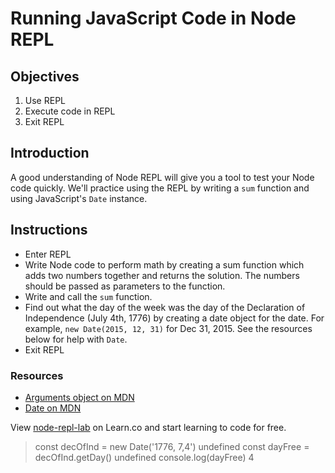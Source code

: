 # Running JavaScript Code in Node REPL

## Objectives

1. Use REPL
1. Execute code in REPL
1. Exit REPL

## Introduction

A good understanding of Node REPL will give you a tool to test your Node code quickly. We'll practice using the REPL by writing a `sum` function and using JavaScript's `Date` instance.

## Instructions

* Enter REPL
* Write Node code to perform math by creating a sum function which adds two numbers together and returns the solution. The numbers should be passed as parameters to the function. 
* Write and call the `sum` function.
* Find out what the day of the week was the day of the Declaration of Independence (July 4th, 1776) by creating a date object for the date. For example, `new Date(2015, 12, 31)` for Dec 31, 2015. See the resources below for help with `Date`.
* Exit REPL

### Resources

* [Arguments object on MDN](https://developer.mozilla.org/en-US/docs/Web/JavaScript/Reference/Functions/arguments)
* [Date on MDN](https://developer.mozilla.org/en-US/docs/Web/JavaScript/Reference/Global_Objects/Date)

<p data-visibility='hidden'>View <a href='https://learn.co/lessons/node-repl-lab' title='node-repl-lab'>node-repl-lab</a> on Learn.co and start learning to code for free.</p>

> const decOfInd = new Date('1776, 7,4')
undefined
> const dayFree = decOfInd.getDay()
undefined
> console.log(dayFree)
4
